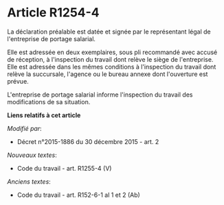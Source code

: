 # Article R1254-4

La déclaration préalable est datée et signée par le représentant légal de l'entreprise de portage salarial.

Elle est adressée en deux exemplaires, sous pli recommandé avec accusé de réception, à l'inspection du travail dont relève le
siège de l'entreprise. Elle est adressée dans les mêmes conditions à l'inspection du travail dont relève la succursale,
l'agence ou le bureau annexe dont l'ouverture est prévue.

L'entreprise de portage salarial informe l'inspection du travail des modifications de sa situation.

**Liens relatifs à cet article**

_Modifié par_:

  - Décret n°2015-1886 du 30 décembre 2015 - art. 2

_Nouveaux textes_:

  - Code du travail - art. R1255-4 (V)

_Anciens textes_:

  - Code du travail - art. R152-6-1 al 1 et 2 (Ab)
